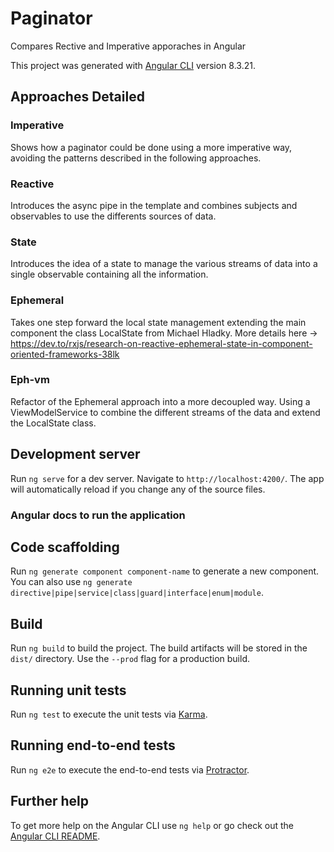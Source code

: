 # Paginator

Compares Rective and Imperative apporaches in Angular

This project was generated with [Angular CLI](https://github.com/angular/angular-cli) version 8.3.21.

## Approaches Detailed

### Imperative

Shows how a paginator could be done using a more imperative way, avoiding the patterns described in the following approaches.

### Reactive

Introduces the async pipe in the template and combines subjects and observables to use the differents sources of data.

### State 

Introduces the idea of a state to manage the various streams of data into a single observable containing all the information.

### Ephemeral

Takes one step forward the local state management extending the main component the class LocalState from Michael Hladky. More details here -> https://dev.to/rxjs/research-on-reactive-ephemeral-state-in-component-oriented-frameworks-38lk

### Eph-vm

Refactor of the Ephemeral approach into a more decoupled way. Using a ViewModelService to combine the different streams of the data and extend the LocalState class.

## Development server

Run `ng serve` for a dev server. Navigate to `http://localhost:4200/`. The app will automatically reload if you change any of the source files.



### Angular docs to run the application

## Code scaffolding

Run `ng generate component component-name` to generate a new component. You can also use `ng generate directive|pipe|service|class|guard|interface|enum|module`.

## Build

Run `ng build` to build the project. The build artifacts will be stored in the `dist/` directory. Use the `--prod` flag for a production build.

## Running unit tests

Run `ng test` to execute the unit tests via [Karma](https://karma-runner.github.io).

## Running end-to-end tests

Run `ng e2e` to execute the end-to-end tests via [Protractor](http://www.protractortest.org/).

## Further help

To get more help on the Angular CLI use `ng help` or go check out the [Angular CLI README](https://github.com/angular/angular-cli/blob/master/README.md).
